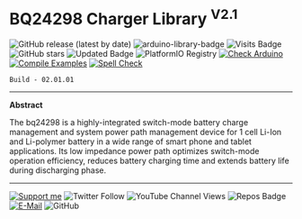 # BQ24298 Charger Library <sup>V2.1</sup>

![GitHub release (latest by date)](https://img.shields.io/github/v/release/akkoyun/BQ24298) ![arduino-library-badge](https://www.ardu-badge.com/badge/BQ24298.svg?) ![Visits Badge](https://badges.pufler.dev/visits/akkoyun/BQ24298) ![GitHub stars](https://img.shields.io/github/stars/akkoyun/BQ24298?style=flat&logo=github) ![Updated Badge](https://badges.pufler.dev/updated/akkoyun/BQ24298) ![PlatformIO Registry](https://badges.registry.platformio.org/packages/akkoyun/library/BQ24298.svg) 
[![Check Arduino](https://github.com/akkoyun/BQ24298/actions/workflows/check-arduino.yml/badge.svg)](https://github.com/akkoyun/BQ24298/actions/workflows/check-arduino.yml) [![Compile Examples](https://github.com/akkoyun/BQ24298/actions/workflows/compile-examples.yml/badge.svg)](https://github.com/akkoyun/BQ24298/actions/workflows/compile-examples.yml) [![Spell Check](https://github.com/akkoyun/BQ24298/actions/workflows/spell-check.yml/badge.svg)](https://github.com/akkoyun/BQ24298/actions/workflows/spell-check.yml)

	Build - 02.01.01

---

**Abstract**

The bq24298 is a highly-integrated switch-mode battery charge management and system power path management device for 1 cell Li-Ion and Li-polymer battery in a wide range of smart phone and tablet applications. Its low impedance power path optimizes switch-mode operation efficiency, reduces battery charging time and extends battery life during discharging phase.

---

[![Support me](https://img.shields.io/badge/Support-PATREON-GREEN.svg)](https://www.patreon.com/bePatron?u=62967889) ![Twitter Follow](https://img.shields.io/twitter/follow/gunceakkoyun?style=social) ![YouTube Channel Views](https://img.shields.io/youtube/channel/views/UCIguQGdaBT1GnnVMz5qAZ2Q?style=social) ![Repos Badge](https://badges.pufler.dev/repos/akkoyun) [![E-Mail](https://img.shields.io/badge/E_Mail-Mehmet_Gunce_Akkoyun-blue.svg)](mailto:akkoyun@me.com) ![GitHub](https://img.shields.io/github/license/akkoyun/Statistical) 